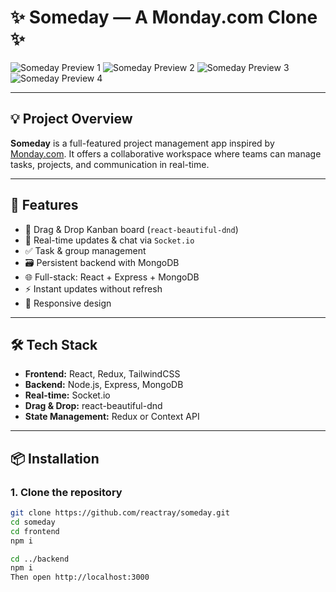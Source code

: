 # ✨ Someday — A Monday.com Clone ✨

![Someday Preview 1](https://res.cloudinary.com/danlxus36/image/upload/v1743385875/someday1_jtut0n.png)
![Someday Preview 2](https://res.cloudinary.com/danlxus36/image/upload/v1743385875/someday2_hj1qnm.png)
![Someday Preview 3](https://res.cloudinary.com/danlxus36/image/upload/v1743385875/someday3_mkqprj.png)
![Someday Preview 4](https://res.cloudinary.com/danlxus36/image/upload/v1743385875/someday4_bnzz8p.png)

---

## 💡 Project Overview

**Someday** is a full-featured project management app inspired by [Monday.com](https://monday.com). It offers a collaborative workspace where teams can manage tasks, projects, and communication in real-time.

---

## 🚀 Features

- 🧩 Drag & Drop Kanban board (`react-beautiful-dnd`)
- 💬 Real-time updates & chat via `Socket.io`
- ✅ Task & group management
- 🗃️ Persistent backend with MongoDB
- 🌐 Full-stack: React + Express + MongoDB
- ⚡ Instant updates without refresh
- 📱 Responsive design

---

## 🛠 Tech Stack

- **Frontend:** React, Redux, TailwindCSS
- **Backend:** Node.js, Express, MongoDB
- **Real-time:** Socket.io
- **Drag & Drop:** react-beautiful-dnd
- **State Management:** Redux or Context API

---

## 📦 Installation

### 1. Clone the repository

```bash
git clone https://github.com/reactray/someday.git
cd someday
cd frontend
npm i

cd ../backend
npm i
Then open http://localhost:3000
